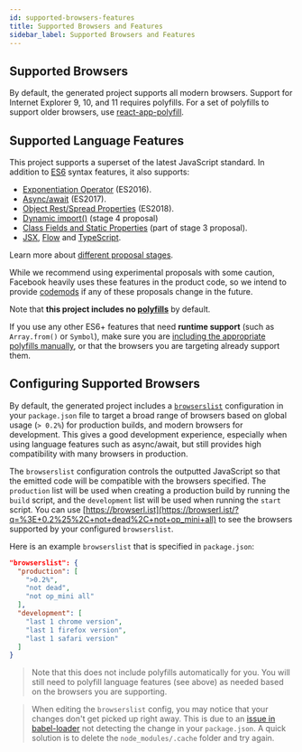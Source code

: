 ```yaml
---
id: supported-browsers-features
title: Supported Browsers and Features
sidebar_label: Supported Browsers and Features
---
```


## Supported Browsers

By default, the generated project supports all modern browsers. Support for Internet Explorer 9, 10, and 11 requires polyfills. For a set of polyfills to support older browsers, use [react-app-polyfill](https://github.com/facebook/create-react-app/blob/main/packages/react-app-polyfill/README.md).

## Supported Language Features

This project supports a superset of the latest JavaScript standard. In addition to [ES6](https://github.com/lukehoban/es6features) syntax features, it also supports:

- [Exponentiation Operator](https://github.com/rwaldron/exponentiation-operator) (ES2016).
- [Async/await](https://github.com/tc39/ecmascript-asyncawait) (ES2017).
- [Object Rest/Spread Properties](https://github.com/tc39/proposal-object-rest-spread) (ES2018).
- [Dynamic import()](https://github.com/tc39/proposal-dynamic-import) (stage 4 proposal)
- [Class Fields and Static Properties](https://github.com/tc39/proposal-class-public-fields) (part of stage 3 proposal).
- [JSX](https://facebook.github.io/react/docs/introducing-jsx.html), [Flow](./adding-flow) and [TypeScript](./adding-typescript).

Learn more about [different proposal stages](https://tc39.github.io/process-document/).

While we recommend using experimental proposals with some caution, Facebook heavily uses these features in the product code, so we intend to provide [codemods](https://medium.com/@cpojer/effective-javascript-codemods-5a6686bb46fb) if any of these proposals change in the future.

Note that **this project includes no [polyfills](https://github.com/facebook/create-react-app/blob/main/packages/react-app-polyfill/README.md)** by default.

If you use any other ES6+ features that need **runtime support** (such as `Array.from()` or `Symbol`), make sure you are [including the appropriate polyfills manually](https://github.com/facebook/create-react-app/blob/main/packages/react-app-polyfill/README.md), or that the browsers you are targeting already support them.

## Configuring Supported Browsers

By default, the generated project includes a [`browserslist`](https://github.com/browserslist/browserslist) configuration in your `package.json` file to target a broad range of browsers based on global usage (`> 0.2%`) for production builds, and modern browsers for development. This gives a good development experience, especially when using language features such as async/await, but still provides high compatibility with many browsers in production.

The `browserslist` configuration controls the outputted JavaScript so that the emitted code will be compatible with the browsers specified. The `production` list will be used when creating a production build by running the `build` script, and the `development` list will be used when running the `start` script. You can use [https://browserl.ist](https://browserl.ist/?q=%3E+0.2%25%2C+not+dead%2C+not+op_mini+all) to see the browsers supported by your configured `browserslist`.

Here is an example `browserslist` that is specified in `package.json`:

```json
"browserslist": {
  "production": [
    ">0.2%",
    "not dead",
    "not op_mini all"
  ],
  "development": [
    "last 1 chrome version",
    "last 1 firefox version",
    "last 1 safari version"
  ]
}
```

> Note that this does not include polyfills automatically for you. You will still need to polyfill language features (see above) as needed based on the browsers you are supporting.

> When editing the `browserslist` config, you may notice that your changes don't get picked up right away. This is due to an [issue in babel-loader](https://github.com/babel/babel-loader/issues/690) not detecting the change in your `package.json`. A quick solution is to delete the `node_modules/.cache` folder and try again.
